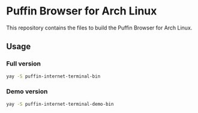 # Puffin Browser for Arch Linux
This repository contains the files to build the Puffin Browser for Arch Linux.

## Usage
### Full version
```bash
yay -S puffin-internet-terminal-bin
```

### Demo version
```bash
yay -S puffin-internet-terminal-demo-bin
```
